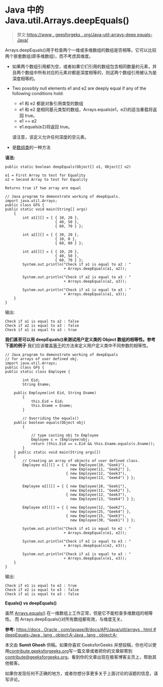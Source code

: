 # Java 中的 Java.util.Arrays.deepEquals()

> 原文:[https://www . geesforgeks . org/Java-util-arrays-deep equals-Java/](https://www.geeksforgeeks.org/java-util-arrays-deepequals-java/)

Arrays.deepEquals()用于检查两个一维或多维数组的数组是否相等。它可以比较两个嵌套数组(即多维数组)，而不考虑其维度。

*   如果两个数组引用都为空，或者如果它们引用的数组包含相同数量的元素，并且两个数组中所有对应的元素对都是深度相等的，则这两个数组引用被认为是深度相等的。
*   Two possibly null elements e1 and e2 are deeply equal if any of the following conditions hold:
    *   e1 和 e2 都是对象引用类型的数组
    *   e1 和 e2 是相同基元类型的数组，Arrays.equals(e1，e2)的适当重载将返回 true。
    *   e1 == e2
    *   e1.equals(e2)将返回 true。

    请注意，该定义允许任何深度的空元素。

*   是[数组类](https://www.geeksforgeeks.org/array-class-in-java/)的一种方法

**语法:**

```
public static boolean deepEquals(Object[] o1, Object[] o2)

o1 = First Array to test for Equality
o2 = Second Array to test for Equality

Returns true if two array are equal

```

```
// Java program to demonstrate working of deepEquals.
import java.util.Arrays;
public class GFG {
public static void main(String[] args)
    {
        int a1[][] = { { 10, 20 },
                       { 40, 50 },
                       { 60, 70 } };

        int a2[][] = { { 30, 20 },
                       { 10, 0 },
                       { 60, 80 } };

        int a3[][] = { { 10, 20 },
                       { 40, 50 },
                       { 60, 70 } };
        System.out.println("Check if a1 is equal to a2 : "
                           + Arrays.deepEquals(a1, a2));

        System.out.println("Check if a2 is equal to a3 : "
                           + Arrays.deepEquals(a2, a3));

        System.out.println("Check if a1 is equal to a3 : "
                           + Arrays.deepEquals(a1, a3));
    }
}
```

输出:

```
Check if a1 is equal to a2 : false
Check if a2 is equal to a3 : false
Check if a1 is equal to a3 : true

```

**我们甚至可以用 deepEquals()来测试用户定义类的 Object 数组的相等性。参考下面的例子**
我们应该覆盖[等于](https://www.geeksforgeeks.org/overriding-equals-method-in-java/)的方法来定义用户定义类中不同参数的相等性。

```
// Java program to demonstrate working of deepEquals
// for arrays of user defined obj.
import java.util.Arrays;
public class GFG {
public static class Employee {

        int Eid;
        String Ename;

    public Employee(int Eid, String Ename)
        {
            this.Eid = Eid;
            this.Ename = Ename;
        }

        // Overriding the equals()
    public boolean equals(Object obj)
        {

            // type casting obj to Employee
            Employee s = (Employee)obj;
            return (this.Eid == s.Eid && this.Ename.equals(s.Ename));
        }
    } public static void main(String args[])
    {
        // Creating an array of objects of user defined class.
        Employee e1[][] = { { new Employee(10, "Geek1"),
                              new Employee(11, "Geek2") },
                            { new Employee(12, "Geek3"),
                              new Employee(13, "Geek4") } };

        Employee e2[][] = { { new Employee(10, "Geek1"),
                              new Employee(11, "Geek2") },
                            { new Employee(12, "Geek3"),
                              new Employee(13, "Geek4") } };

        Employee e3[][] = { { new Employee(12, "Geek2"),
                              new Employee(25, "Geek4") },
                            { new Employee(15, "Geek3"),
                              new Employee(30, "Geek1") } };

        System.out.println("Check if e1 is equal to e2 : "
                           + Arrays.deepEquals(e1, e2));

        System.out.println("Check if e2 is equal to e3 : "
                           + Arrays.deepEquals(e2, e3));

        System.out.println("Check if a1 is equal to a3 : "
                           + Arrays.deepEquals(e1, e3));
    }
}
```

输出:

```
Check if e1 is equal to e2 : true
Check if e2 is equal to e3 : false
Check if a1 is equal to a3 : false

```

**Equals() vs deepEquals()**

虽然 [Arrays.equals()](https://www.geeksforgeeks.org/java-util-arrays-equals-java-examples/) 在一维数组上工作正常，但是它不能检查多维数组的相等性。
而 Arrays.deepEquals()对所有数组都有效，与维度无关。

**参考:**
[https://docs . Oracle . com/javase/8/docs/API/Java/util/arrays . html # deepEquals-Java . lang . object:A-Java . lang . object:A-](https://docs.oracle.com/javase/8/docs/api/java/util/Arrays.html#deepEquals-java.lang.Object:A-java.lang.Object:A-)

本文由 **Sumit Ghosh** 供稿。如果你喜欢 GeeksforGeeks 并想投稿，你也可以使用[contribute.geeksforgeeks.org](http://www.contribute.geeksforgeeks.org)写一篇文章或者把你的文章邮寄到 contribute@geeksforgeeks.org。看到你的文章出现在极客博客主页上，帮助其他极客。

如果你发现任何不正确的地方，或者你想分享更多关于上面讨论的话题的信息，请写评论。